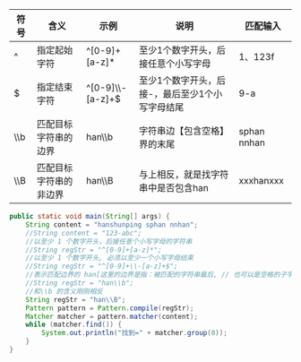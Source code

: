 | 符号 | 含义                   | 示例               | 说明                                            | 匹配输入    |
| ---- | ---------------------- | ------------------ | ----------------------------------------------- | ----------- |
| ^    | 指定起始字符           | ^[0-9]+[a-z]*      | 至少1个数字开头，后接任意个小写字母             | 1、123f     |
| $    | 指定结束字符           | ^[0-9]\\\\-[a-z]+$ | 至少1个数字开头，后接-，最后至少1个小写字母结尾 | 9-a         |
| \\\b | 匹配目标字符串的边界   | han\\\b            | 字符串边【包含空格】界的末尾                    | sphan nnhan |
| \\\B | 匹配目标字符串的非边界 | han\\\B            | 与上相反，就是找字符串中是否包含han             | xxxhanxxx   |

```java
public static void main(String[] args) {
    String content = "hanshunping sphan nnhan";
    //String content = "123-abc";
    //以至少 1 个数字开头，后接任意个小写字母的字符串
    //String regStr = "^[0-9]+[a-z]*";
    //以至少 1 个数字开头, 必须以至少一个小写字母结束
    //String regStr = "^[0-9]+\\-[a-z]+$";
    //表示匹配边界的 han[这里的边界是指：被匹配的字符串最后, // 也可以是空格的子字符串的后面]
    //String regStr = "han\\b";
    //和\\b 的含义刚刚相反
    String regStr = "han\\B";
    Pattern pattern = Pattern.compile(regStr);
    Matcher matcher = pattern.matcher(content);
    while (matcher.find()) {
        System.out.println("找到=" + matcher.group(0));
    }
}

```

